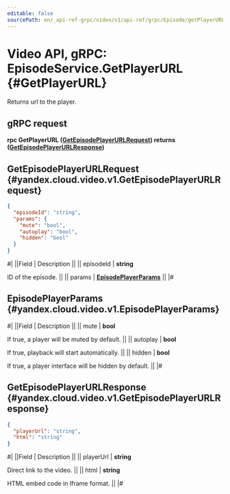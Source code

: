 ```yaml
---
editable: false
sourcePath: en/_api-ref-grpc/video/v1/api-ref/grpc/Episode/getPlayerURL.md
---
```


# Video API, gRPC: EpisodeService.GetPlayerURL {#GetPlayerURL}

Returns url to the player.

## gRPC request

**rpc GetPlayerURL ([GetEpisodePlayerURLRequest](#yandex.cloud.video.v1.GetEpisodePlayerURLRequest)) returns ([GetEpisodePlayerURLResponse](#yandex.cloud.video.v1.GetEpisodePlayerURLResponse))**

## GetEpisodePlayerURLRequest {#yandex.cloud.video.v1.GetEpisodePlayerURLRequest}

```json
{
  "episodeId": "string",
  "params": {
    "mute": "bool",
    "autoplay": "bool",
    "hidden": "bool"
  }
}
```

#|
||Field | Description ||
|| episodeId | **string**

ID of the episode. ||
|| params | **[EpisodePlayerParams](#yandex.cloud.video.v1.EpisodePlayerParams)** ||
|#

## EpisodePlayerParams {#yandex.cloud.video.v1.EpisodePlayerParams}

#|
||Field | Description ||
|| mute | **bool**

If true, a player will be muted by default. ||
|| autoplay | **bool**

If true, playback will start automatically. ||
|| hidden | **bool**

If true, a player interface will be hidden by default. ||
|#

## GetEpisodePlayerURLResponse {#yandex.cloud.video.v1.GetEpisodePlayerURLResponse}

```json
{
  "playerUrl": "string",
  "html": "string"
}
```

#|
||Field | Description ||
|| playerUrl | **string**

Direct link to the video. ||
|| html | **string**

HTML embed code in Iframe format. ||
|#